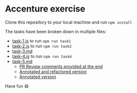 # Accenture exercise

Clone this repository to your local machine and run `npm install`

The tasks have been broken down in multiple files:

- [task-1.js](task-1.js) to run `npm run task1`
- [task-2.js](task-2.js) to run `npm run task2`
- [task-3.md](task-3.md)
- [task-4.js](task-4.js) to run `npm run task4`
- [task-5.md](task-5.md)
  - [PR Review comments provided at the end](task-5.jsx)
  - [Annotated and refactored version](task-5--annotated-refactored.jsx)
  - [Annotated version](task-5--annotated.jsx)

Have fun 😄
